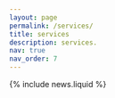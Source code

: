 ```yaml
---
layout: page
permalink: /services/
title: services
description: services.
nav: true
nav_order: 7
---
```


{% include news.liquid %}

